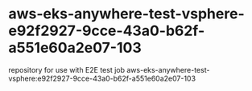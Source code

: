 # aws-eks-anywhere-test-vsphere-e92f2927-9cce-43a0-b62f-a551e60a2e07-103
repository for use with E2E test job aws-eks-anywhere-test-vsphere:e92f2927-9cce-43a0-b62f-a551e60a2e07-103

